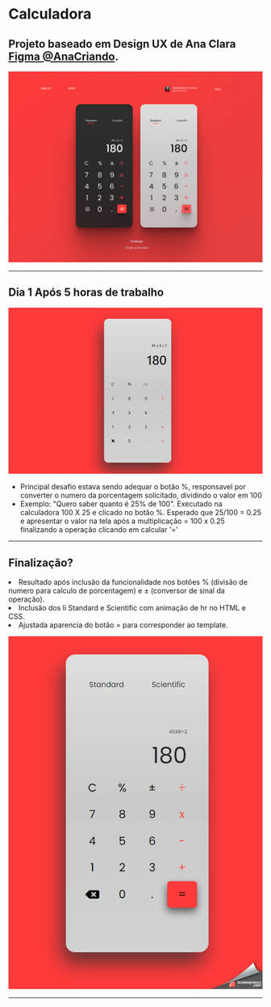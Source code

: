 # Calculadora 

## Projeto baseado em Design UX de Ana Clara [Figma @AnaCriando](https://www.figma.com/file/I0TKs9k0MdAc80l61SjzCE/Calculator-Daily-UI-004-Community?node-id=1%3A2/). 


<p align="center">
  <img alt="" title="calc" src="assets/calc.jpg" width="800px" />
  
</p>

<hr>

## Dia 1 Após 5 horas de trabalho

<p align="center">
  <img alt="" title="calc" src="assets/calculadora08-06-2021.JPG" width="800px" />
</p>

- Principal desafio estava sendo adequar o botão %, responsavel por converter o numero da porcentagem solicitado, dividindo o valor em 100
- Exemplo: "Quero saber quanto é 25% de 100". Executado na calculadora 100 X 25 e clicado no botão %. Esperado que 25/100 = 0.25 e apresentar o valor na tela após a multiplicação = 100 x 0.25 finalizando a operação clicando em calcular '='

<hr>

## Finalização? 

<li> Resultado após inclusão da funcionalidade nos botões % (divisão de numero para calculo de porcentagem) e ± (conversor de sinal da operação). </li>
<li> Inclusão dos li Standard e Scientific com animação de hr no HTML e CSS. </li>
<li> Ajustada aparencia do botão = para corresponder ao template. </li>

<p align="center">
  <img alt="" title="calc" src="assets/gif/calculado.gif" width="800px" />
</p>

<hr>
